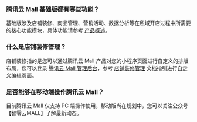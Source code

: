 ### 腾讯云 Mall 基础版都有哪些功能？
基础版涉及店铺装修、商品管理、营销活动、数据分析等在私域开店过程中所需要的核心功能模块，具体功能请参考 [产品概述](https://cloud.tencent.com/document/product/1576/72131)。

 
 ### 什么是店铺装修管理？

店铺装修指的是您可以通过腾讯云 Mall 产品对您的小程序页面进行自定义的排版布局，您可以登录 [腾讯云 Mall 管理后台](https://admin.ym.qq.com/login)，参考 [店铺装修管理](https://tcloud-doc.isd.com/document/product/1576/72220?!preview&!editLang=zh) 文档指引进行自定义编辑页面。

### 是否能够在移动端操作腾讯云 Mall？

目前腾讯云 Mall 仅支持 PC 端操作使用，移动版尚在规划中，您可以关注公众号【智零云MALL】了解最新动态。
